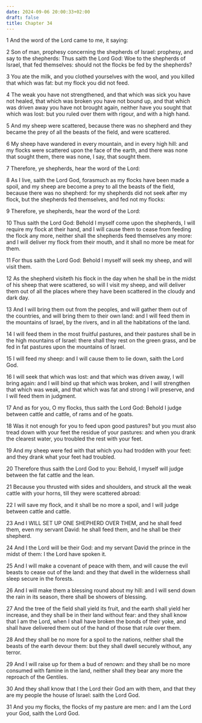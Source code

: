 ```yaml
---
date: 2024-09-06 20:00:33+02:00
draft: false
title: Chapter 34
---
```




1 And the word of the Lord came to me, it saying:

2 Son of man, prophesy concerning the shepherds of Israel: prophesy, and say to the shepherds: Thus saith the Lord God: Woe to the shepherds of Israel, that fed themselves: should not the flocks be fed by the shepherds?

3 You ate the milk, and you clothed yourselves with the wool, and you killed that which was fat: but my flock you did not feed.

4 The weak you have not strengthened, and that which was sick you have not healed, that which was broken you have not bound up, and that which was driven away you have not brought again, neither have you sought that which was lost: but you ruled over them with rigour, and with a high hand.

5 And my sheep were scattered, because there was no shepherd and they became the prey of all the beasts of the field, and were scattered.

6 My sheep have wandered in every mountain, and in every high hill: and my flocks were scattered upon the face of the earth, and there was none that sought them, there was none, I say, that sought them.

7 Therefore, ye shepherds, hear the word of the Lord:

8 As I live, saith the Lord God, forasmuch as my flocks have been made a spoil, and my sheep are become a prey to all the beasts of the field, because there was no shepherd: for my shepherds did not seek after my flock, but the shepherds fed themselves, and fed not my flocks:

9 Therefore, ye shepherds, hear the word of the Lord:

10 Thus saith the Lord God: Behold I myself come upon the shepherds, I will require my flock at their hand, and I will cause them to cease from feeding the flock any more, neither shall the shepherds feed themselves any more: and I will deliver my flock from their mouth, and it shall no more be meat for them.

11 For thus saith the Lord God: Behold I myself will seek my sheep, and will visit them.

12 As the shepherd visiteth his flock in the day when he shall be in the midst of his sheep that were scattered, so will I visit my sheep, and will deliver them out of all the places where they have been scattered in the cloudy and dark day.

13 And I will bring them out from the peoples, and will gather them out of the countries, and will bring them to their own land: and I will feed them in the mountains of Israel, by the rivers, and in all the habitations of the land.

14 I will feed them in the most fruitful pastures, and their pastures shall be in the high mountains of Israel: there shall they rest on the green grass, and be fed in fat pastures upon the mountains of Israel.

15 I will feed my sheep: and I will cause them to lie down, saith the Lord God.

16 I will seek that which was lost: and that which was driven away, I will bring again: and I will bind up that which was broken, and I will strengthen that which was weak, and that which was fat and strong I will preserve, and I will feed them in judgment.

17 And as for you, O my flocks, thus saith the Lord God: Behold I judge between cattle and cattle, of rams and of he goats.

18 Was it not enough for you to feed upon good pastures? but you must also tread down with your feet the residue of your pastures: and when you drank the clearest water, you troubled the rest with your feet.

19 And my sheep were fed with that which you had trodden with your feet: and they drank what your feet had troubled.

20 Therefore thus saith the Lord God to you: Behold, I myself will judge between the fat cattle and the lean.

21 Because you thrusted with sides and shoulders, and struck all the weak cattle with your horns, till they were scattered abroad:

22 I will save my flock, and it shall be no more a spoil, and I will judge between cattle and cattle.

23 And I WILL SET UP ONE SHEPHERD OVER THEM, and he shall feed them, even my servant David: he shall feed them, and he shall be their shepherd.

24 And I the Lord will be their God: and my servant David the prince in the midst of them: I the Lord have spoken it.

25 And I will make a covenant of peace with them, and will cause the evil beasts to cease out of the land: and they that dwell in the wilderness shall sleep secure in the forests.

26 And I will make them a blessing round about my hill: and I will send down the rain in its season, there shall be showers of blessing.

27 And the tree of the field shall yield its fruit, and the earth shall yield her increase, and they shall be in their land without fear: and they shall know that I am the Lord, when I shall have broken the bonds of their yoke, and shall have delivered them out of the hand of those that rule over them.

28 And they shall be no more for a spoil to the nations, neither shall the beasts of the earth devour them: but they shall dwell securely without, any terror.

29 And I will raise up for them a bud of renown: and they shall be no more consumed with famine in the land, neither shall they bear any more the reproach of the Gentiles.

30 And they shall know that I the Lord their God am with them, and that they are my people the house of Israel: saith the Lord God.

31 And you my flocks, the flocks of my pasture are men: and I am the Lord your God, saith the Lord God.

